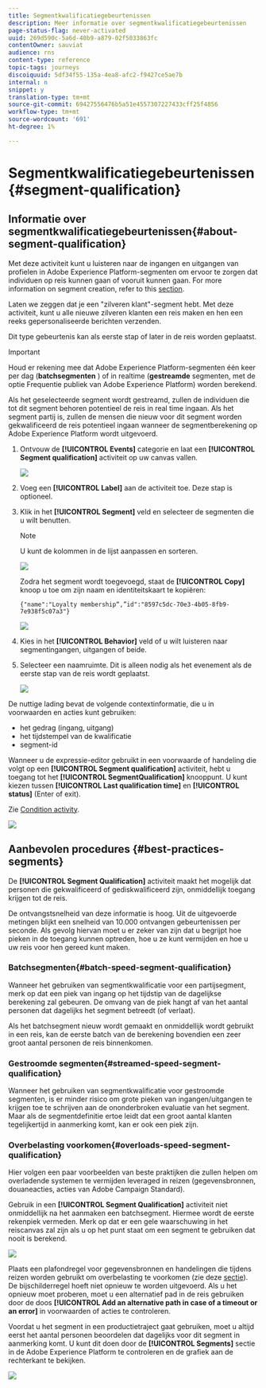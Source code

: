 ```yaml
---
title: Segmentkwalificatiegebeurtenissen
description: Meer informatie over segmentkwalificatiegebeurtenissen
page-status-flag: never-activated
uuid: 269d590c-5a6d-40b9-a879-02f5033863fc
contentOwner: sauviat
audience: rns
content-type: reference
topic-tags: journeys
discoiquuid: 5df34f55-135a-4ea8-afc2-f9427ce5ae7b
internal: n
snippet: y
translation-type: tm+mt
source-git-commit: 69427556476b5a51e4557307227433cff25f4856
workflow-type: tm+mt
source-wordcount: '691'
ht-degree: 1%

---
```



# Segmentkwalificatiegebeurtenissen {#segment-qualification}

## Informatie over segmentkwalificatiegebeurtenissen{#about-segment-qualification}

Met deze activiteit kunt u luisteren naar de ingangen en uitgangen van profielen in Adobe Experience Platform-segmenten om ervoor te zorgen dat individuen op reis kunnen gaan of vooruit kunnen gaan. For more information on segment creation, refer to this [section](../segment/about-segments.md).

Laten we zeggen dat je een &quot;zilveren klant&quot;-segment hebt. Met deze activiteit, kunt u alle nieuwe zilveren klanten een reis maken en hen een reeks gepersonaliseerde berichten verzenden.

Dit type gebeurtenis kan als eerste stap of later in de reis worden geplaatst.

>[!IMPORTANT]
>
>Houd er rekening mee dat Adobe Experience Platform-segmenten één keer per dag (**batchsegmenten** ) of in realtime (**gestreamde** segmenten, met de optie Frequentie publiek van Adobe Experience Platform) worden berekend.
>
>Als het geselecteerde segment wordt gestreamd, zullen de individuen die tot dit segment behoren potentieel de reis in real time ingaan. Als het segment partij is, zullen de mensen die nieuw voor dit segment worden gekwalificeerd de reis potentieel ingaan wanneer de segmentberekening op Adobe Experience Platform wordt uitgevoerd.


1. Ontvouw de **[!UICONTROL Events]** categorie en laat een **[!UICONTROL Segment qualification]** activiteit op uw canvas vallen.

   ![](../assets/segment5.png)

1. Voeg een **[!UICONTROL Label]** aan de activiteit toe. Deze stap is optioneel.

1. Klik in het **[!UICONTROL Segment]** veld en selecteer de segmenten die u wilt benutten.

   >[!NOTE]
   >
   >U kunt de kolommen in de lijst aanpassen en sorteren.

   ![](../assets/segment6.png)

   Zodra het segment wordt toegevoegd, staat de **[!UICONTROL Copy]** knoop u toe om zijn naam en identiteitskaart te kopiëren:

   `{"name":"Loyalty membership“,”id":"8597c5dc-70e3-4b05-8fb9-7e938f5c07a3"}`

   ![](../assets/segment-copy.png)

1. Kies in het **[!UICONTROL Behavior]** veld of u wilt luisteren naar segmentingangen, uitgangen of beide.

1. Selecteer een naamruimte. Dit is alleen nodig als het evenement als de eerste stap van de reis wordt geplaatst.

   ![](../assets/segment7.png)

De nuttige lading bevat de volgende contextinformatie, die u in voorwaarden en acties kunt gebruiken:

* het gedrag (ingang, uitgang)
* het tijdstempel van de kwalificatie
* segment-id

Wanneer u de expressie-editor gebruikt in een voorwaarde of handeling die volgt op een **[!UICONTROL Segment qualification]** activiteit, hebt u toegang tot het **[!UICONTROL SegmentQualification]** knooppunt. U kunt kiezen tussen **[!UICONTROL Last qualification time]** en **[!UICONTROL status]** (Enter of exit).

Zie [Condition activity](../building-journeys/condition-activity.md#about_condition).

![](../assets/segment8.png)

## Aanbevolen procedures {#best-practices-segments}

De **[!UICONTROL Segment Qualification]** activiteit maakt het mogelijk dat personen die gekwalificeerd of gediskwalificeerd zijn, onmiddellijk toegang krijgen tot de reis.

De ontvangstsnelheid van deze informatie is hoog. Uit de uitgevoerde metingen blijkt een snelheid van 10.000 ontvangen gebeurtenissen per seconde. Als gevolg hiervan moet u er zeker van zijn dat u begrijpt hoe pieken in de toegang kunnen optreden, hoe u ze kunt vermijden en hoe u uw reis voor hen gereed kunt maken.

### Batchsegmenten{#batch-speed-segment-qualification}

Wanneer het gebruiken van segmentkwalificatie voor een partijsegment, merk op dat een piek van ingang op het tijdstip van de dagelijkse berekening zal gebeuren. De omvang van de piek hangt af van het aantal personen dat dagelijks het segment betreedt (of verlaat).

Als het batchsegment nieuw wordt gemaakt en onmiddellijk wordt gebruikt in een reis, kan de eerste batch van de berekening bovendien een zeer groot aantal personen de reis binnenkomen.

### Gestroomde segmenten{#streamed-speed-segment-qualification}

Wanneer het gebruiken van segmentkwalificatie voor gestroomde segmenten, is er minder risico om grote pieken van ingangen/uitgangen te krijgen toe te schrijven aan de ononderbroken evaluatie van het segment. Maar als de segmentdefinitie ertoe leidt dat een groot aantal klanten tegelijkertijd in aanmerking komt, kan er ook een piek zijn.

### Overbelasting voorkomen{#overloads-speed-segment-qualification}

Hier volgen een paar voorbeelden van beste praktijken die zullen helpen om overladende systemen te vermijden leveraged in reizen (gegevensbronnen, douaneacties, acties van Adobe Campaign Standard).

Gebruik in een **[!UICONTROL Segment Qualification]** activiteit niet onmiddellijk na het aanmaken een batchsegment. Hiermee wordt de eerste rekenpiek vermeden. Merk op dat er een gele waarschuwing in het reiscanvas zal zijn als u op het punt staat om een segment te gebruiken dat nooit is berekend.

![](../assets/segment-error.png)

Plaats een plafondregel voor gegevensbronnen en handelingen die tijdens reizen worden gebruikt om overbelasting te voorkomen (zie deze [sectie](../api/capping.md)). De bijschilderregel hoeft niet opnieuw te worden uitgevoerd. Als u het opnieuw moet proberen, moet u een alternatief pad in de reis gebruiken door de doos **[!UICONTROL Add an alternative path in case of a timeout or an error]** in voorwaarden of acties te controleren.

Voordat u het segment in een productietraject gaat gebruiken, moet u altijd eerst het aantal personen beoordelen dat dagelijks voor dit segment in aanmerking komt. U kunt dit doen door de **[!UICONTROL Segments]** sectie in de Adobe Experience Platform te controleren en de grafiek aan de rechterkant te bekijken.

![](../assets/segment-overload.png)
